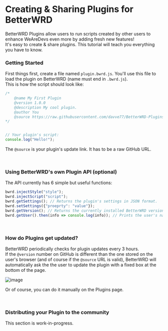 
# Creating & Sharing Plugins for BetterWRD
BetterWRD Plugins allow users to run scripts created by other users to enhance WeAreDevs even more by adding fresh new features!\
It's easy to create & share plugins. This tutorial will teach you everything you have to know.


### Getting Started
First things first, create a file named `plugin.bwrd.js`. You'll use this file to load the plugin on BetterWRD (name must end in `.bwrd.js`).\
This is how the script should look like:

```js
/*
    @name My First Plugin
    @version 1.0.0
    @description My cool plugin.
    @author You
    @source https://raw.githubusercontent.com/davve77/BetterWRD-Plugins/main/plugins/plugin.bwrd.js
*/


// Your plugin's script:
console.log("Hello!");
```

The `@source` is your plugin's update link. It has to be a raw GitHub URL.


&nbsp;
### Using BetterWRD's own Plugin API (optional)
The API currently has 6 simple but useful functions:
```js
bwrd.injectStyle("style");
bwrd.injectScript("script");
bwrd.getSettings(); // Returns the plugin's settings in JSON format.
bwrd.setSettings({"proeprty": "value"});
bwrd.getVersion(); // Returns the currently installed BetterWRD version number.
bwrd.getUser().then(info => console.log(info)); // Prints the user's name, avatar, reputation, join date etc.
```


&nbsp;
### How do Plugins get updated?
BetterWRD periodically checks for plugin updates every 3 hours.\
If the `@version` number on GitHub is different than the one stored on the user's browser (and of course if the `@source` URL is valid), BetterWRD will automatically ask the the user to update the plugin with a fixed box at the bottom of the page.

![image](https://cdn.discordapp.com/attachments/800294579856605204/937412167966261248/unknown.png)

Or of course, you can do it manually on the Plugins page.

&nbsp;
### Distributing your Plugin to the community
This section is work-in-progress.
